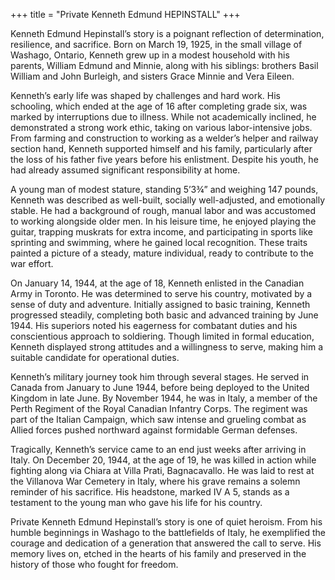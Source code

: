 +++
title = "Private Kenneth Edmund HEPINSTALL"
+++


Kenneth Edmund Hepinstall’s story is a poignant reflection of determination, resilience, and sacrifice. 
Born on March 19, 1925, in the small village of Washago, Ontario, Kenneth grew up in a modest household with his parents, William Edmund and Minnie, along with his siblings: brothers Basil William and John Burleigh, and sisters Grace Minnie and Vera Eileen.

Kenneth’s early life was shaped by challenges and hard work. His schooling, which ended at the age of 16 after completing grade six, was marked by interruptions due to illness. While not academically inclined, he demonstrated a strong work ethic, taking on various labor-intensive jobs. From farming and construction to working as a welder’s helper and railway section hand, Kenneth supported himself and his family, particularly after the loss of his father five years before his enlistment. Despite his youth, he had already assumed significant responsibility at home.

A young man of modest stature, standing 5’3¾” and weighing 147 pounds, Kenneth was described as well-built, socially well-adjusted, and emotionally stable. 
He had a background of rough, manual labor and was accustomed to working alongside older men. 
In his leisure time, he enjoyed playing the guitar, trapping muskrats for extra income, and participating in sports like sprinting and swimming, where he gained local recognition. These traits painted a picture of a steady, mature individual, ready to contribute to the war effort.

On January 14, 1944, at the age of 18, Kenneth enlisted in the Canadian Army in Toronto. He was determined to serve his country, motivated by a sense of duty and adventure. Initially assigned to basic training, Kenneth progressed steadily, completing both basic and advanced training by June 1944. His superiors noted his eagerness for combatant duties and his conscientious approach to soldiering. Though limited in formal education, Kenneth displayed strong attitudes and a willingness to serve, making him a suitable candidate for operational duties.

Kenneth’s military journey took him through several stages. He served in Canada from January to June 1944, before being deployed to the United Kingdom in late June. 
By November 1944, he was in Italy, a member of the Perth Regiment of the Royal Canadian Infantry Corps. The regiment was part of the Italian Campaign, which saw intense and grueling combat as Allied forces pushed northward against formidable German defenses.

Tragically, Kenneth’s service came to an end just weeks after arriving in Italy. On December 20, 1944, at the age of 19, he was killed in action while fighting along via Chiara at Villa Prati, Bagnacavallo. 
He was laid to rest at the Villanova War Cemetery in Italy, where his grave remains a solemn reminder of his sacrifice. His headstone, marked IV A 5, stands as a testament to the young man who gave his life for his country.

Private Kenneth Edmund Hepinstall’s story is one of quiet heroism. 
From his humble beginnings in Washago to the battlefields of Italy, he exemplified the courage and dedication of a generation that answered the call to serve. 
His memory lives on, etched in the hearts of his family and preserved in the history of those who fought for freedom.
